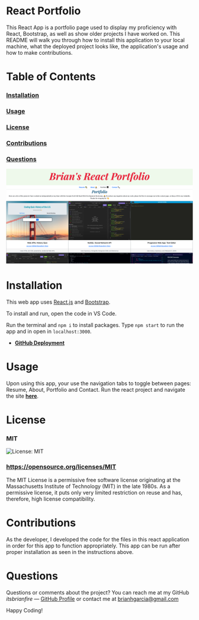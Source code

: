 # React Portfolio
This React App is a portfolio page used to display my proficiency with React, Bootstrap, as well as show older projects I have worked on. This README will walk you through how to install this application to your local machine, what the deployed project looks like, the application's usage and how to make contributions.

# Table of Contents  
### [Installation](#installation)
### [Usage](#usage) 
### [License](#license) 
### [Contributions](#contributions) 
### [Questions](#questions) 

![User clicks through About Me, Portfolio, Resume, and Contact sections on the webpage and enters information on Contact page.](./src/components/images/brians-react-portfolio.png)


# Installation
This web app uses [React.js](https://reactjs.org/) and [Bootstrap](https://getbootstrap.com/).

To install and run, open the code in VS Code. 

Run the terminal and `npm i` to install packages. Type `npm start` to run the app and in open in `localhost:3000`. 

- **[GitHub Deployment](https://itsbrianfire.github.io/react-portfolio-project/)**

# Usage
Upon using this app, your use the navigation tabs to toggle between pages: Resume, About, Portfolio and Contact. Run the react project and navigate the site **[here](https://itsbrianfire.github.io/react-portfolio-project/)**.


# License

### **MIT**
![License: MIT](https://img.shields.io/badge/License-MIT-yellow.svg)
### https://opensource.org/licenses/MIT
The MIT License is a permissive free software license originating at the Massachusetts Institute of Technology (MIT) in the late 1980s. As a permissive license, it puts only very limited restriction on reuse and has, therefore, high license compatibility.


# Contributions
As the developer, I developed the code for the files in this react application in order for this app to function appropriately. This app can be run after proper installation as seen in the instructions above. 


# Questions
Questions or comments about the project? You can reach me at my GitHub *itsbrianfire* — [GitHub Profile](https://www.github.com/itsbrianfire) or contact me at brianhgarcia@gmail.com

Happy Coding!
